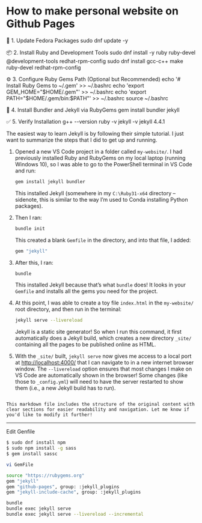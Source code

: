 # How to make personal website on Github Pages

🚀 1. Update Fedora Packages
sudo dnf update -y

📦 2. Install Ruby and Development Tools
sudo dnf install -y ruby ruby-devel @development-tools redhat-rpm-config
sudo dnf install gcc-c++ make ruby-devel redhat-rpm-config

⚙️ 3. Configure Ruby Gems Path (Optional but Recommended)
echo '# Install Ruby Gems to ~/.gem' >> ~/.bashrc
echo 'export GEM_HOME="$HOME/.gem"' >> ~/.bashrc
echo 'export PATH="$HOME/.gem/bin:$PATH"' >> ~/.bashrc
source ~/.bashrc

💎 4. Install Bundler and Jekyll via RubyGems
gem install bundler jekyll

✅ 5. Verify Installation
g++ --version
ruby -v
jekyll -v
jekyll 4.4.1

The easiest way to learn Jekyll is by following their simple tutorial. I just want to summarize the steps that I did to get up and running.

1. Opened a new VS Code project in a folder called `my-website/`. I had previously installed Ruby and RubyGems on my local laptop (running Windows 10), so I was able to go to the PowerShell terminal in VS Code and run:

   ```bash
   gem install jekyll bundler
   ```

   This installed Jekyll (somewhere in my `C:\Ruby31-x64` directory – sidenote, this is similar to the way I’m used to Conda installing Python packages). 

2. Then I ran:

   ```bash
   bundle init
   ```

   This created a blank `Gemfile` in the directory, and into that file, I added:

   ```ruby
   gem "jekyll"
   ```

3. After this, I ran:

   ```bash
   bundle
   ```

   This installed Jekyll because that’s what `bundle` does! It looks in your `Gemfile` and installs all the gems you need for the project.

4. At this point, I was able to create a toy file `index.html` in the `my-website/` root directory, and then run in the terminal:

   ```bash
   jekyll serve --livereload
   ```

   Jekyll is a static site generator! So when I run this command, it first automatically does a Jekyll build, which creates a new directory `_site/` containing all the pages to be published online as HTML.

5. With the `_site/` built, `jekyll serve` now gives me access to a local port at [http://localhost:4000/](http://localhost:4000/) that I can navigate to in a new internet browser window. The `--livereload` option ensures that most changes I make on VS Code are automatically shown in the browser! Some changes (like those to `_config.yml`) will need to have the server restarted to show them (i.e., a new Jekyll build has to run).
```

This markdown file includes the structure of the original content with clear sections for easier readability and navigation. Let me know if you'd like to modify it further!

```
------------------------
Edit Genfile
```bash
$ sudo dnf install npm
$ sudo npm install -g sass
$ gem install sassc
```

```bash
vi GemFile
```
```bash
source "https://rubygems.org"
gem "jekyll"
gem "github-pages", group: :jekyll_plugins
gem "jekyll-include-cache", group: :jekyll_plugins
```

```bash
bundle
bundle exec jekyll serve
bundle exec jekyll serve --livereload --incremental

```
